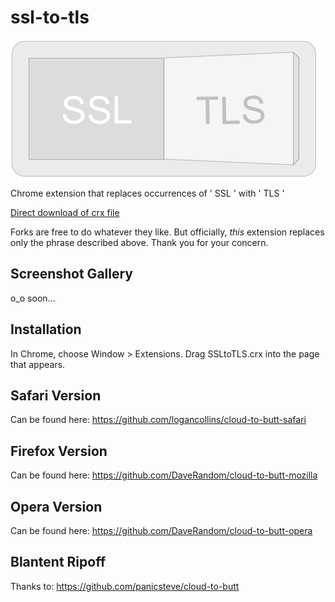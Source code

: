 ssl-to-tls
=============

![](logo.png)

Chrome extension that replaces occurrences of ' SSL ' with ' TLS '

[Direct download of crx file](https://github.com/rimhoffd/ssl-to-tls/blob/master/SSLtoTLS.crx?raw=true)

Forks are free to do whatever they like.  But officially, _this_ extension replaces only the phrase described above. Thank you for your concern.

Screenshot Gallery
------------------

o_o soon...

Installation
------------

In Chrome, choose Window > Extensions.  Drag SSLtoTLS.crx into the page that appears.

Safari Version
--------------

Can be found here: https://github.com/logancollins/cloud-to-butt-safari

Firefox Version
---------------

Can be found here: https://github.com/DaveRandom/cloud-to-butt-mozilla


Opera Version
---------------

Can be found here: https://github.com/DaveRandom/cloud-to-butt-opera

Blantent Ripoff
---------------
Thanks to:
https://github.com/panicsteve/cloud-to-butt

